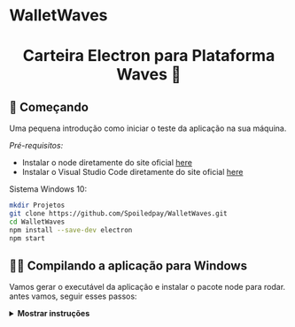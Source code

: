 # WalletWaves


<h1 align="center"> Carteira Electron para Plataforma Waves 🔷 </h1>

## 🚀️ Começando

Uma pequena introdução como iniciar o teste da aplicação na sua máquina. 

*Pré-requisitos:*
- Instalar o node diretamente do site oficial [here](https://nodejs.org/en/download/)
- Instalar o Visual Studio Code diretamente do site oficial [here](https://code.visualstudio.com/)



Sistema Windows 10:
```bash
mkdir Projetos
git clone https://github.com/Spoiledpay/WalletWaves.git
cd WalletWaves
npm install --save-dev electron
npm start

```

## 👨‍💻 Compilando a aplicação para Windows

Vamos gerar o executável da aplicação e instalar o pacote node para rodar. 
antes vamos, seguir esses passos:

<details><summary><b>Mostrar instruções</b></summary>
*1. Instalar o pacote.*
- npm install electron-packager -g

```bash
npm install electron-packager -g
electron-packager C:\Users\55619\Desktop\Projetos\Projetos\WalletWaves  Walletwaves   # Windows
# Como já está no ambiente Windows vai gerar um executável
# electron-packager <diretório da aplicação> espaço <nome do arquivo>                 # Windows
```
